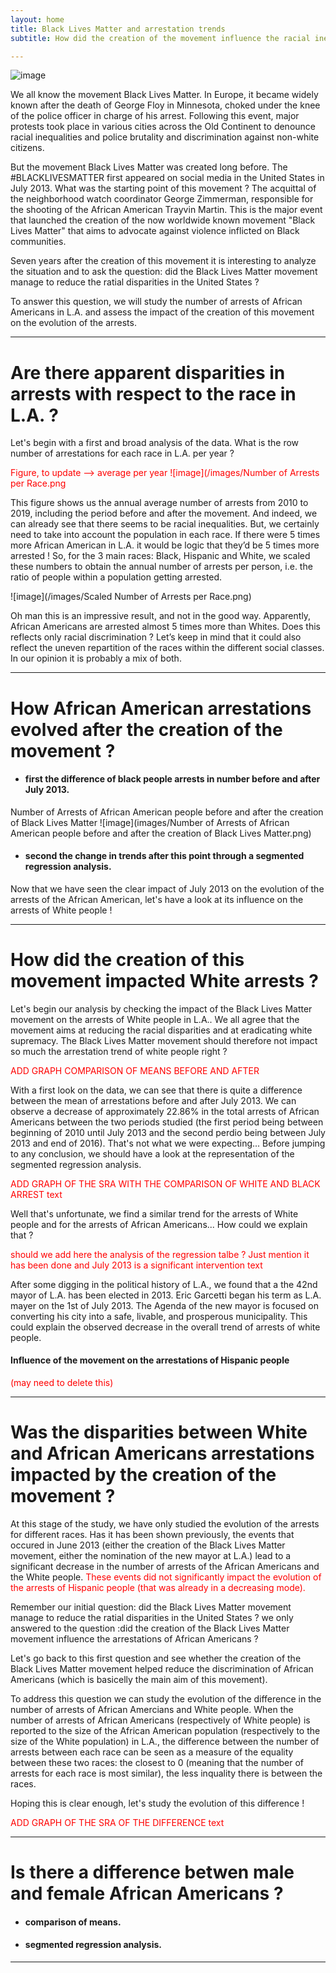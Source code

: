 ```yaml
---
layout: home
title: Black Lives Matter and arrestation trends
subtitle: How did the creation of the movement influence the racial inequalities that African Americans are facing ?

---
```

![image](/images/black-lives-matter.jpg)


We all know the movement Black Lives Matter. In Europe, it became widely known after the death of George Floy in Minnesota, choked under the knee of the police officer in charge of his arrest. Following this event, major protests took place in various cities across the Old Continent to denounce racial inequalities and police brutality and discrimination against non-white citizens. 

But the movement Black Lives Matter was created long before. The \#BLACKLIVESMATTER first appeared on social media in the United States in July 2013. What was the starting point of this movement ? The acquittal of the neighborhood watch coordinator George Zimmerman, responsible for the shooting of the African American Trayvin Martin. This is the major event that launched the creation of the now worldwide known movement "Black Lives Matter" that aims to advocate against violence inflicted on Black communities. 

Seven years after the creation of this movement it is interesting to analyze the situation and to ask the question: did the Black Lives Matter movement manage to reduce the ratial disparities in the United States ?

To answer this question, we will study the number of arrests of African Americans in L.A. and assess the impact of the creation of this movement on the evolution of the arrests. 

___

# Are there apparent disparities in arrests with respect to the race in L.A. ?

Let's begin with a first and broad analysis of the data. What is the row number of arrestations for each race in L.A. per year ?

<span style="color:red"> Figure, to update --> average per year
![image](/images/Number of Arrests per Race.png
 
This figure shows us the annual average number of arrests from 2010 to 2019, including the period before and after the movement. And indeed, we can already see that there seems to be racial inequalities. But, we certainly need to take into account the population in each race. If there were 5 times more African American in L.A. it would be logic that they’d be 5 times more arrested ! So, for the 3 main races: Black, Hispanic and White, we scaled these numbers to obtain the annual number of arrests per person, i.e. the ratio of people within a population getting arrested.

![image](/images/Scaled Number of Arrests per Race.png)
 
Oh man this is an impressive result, and not in the good way. Apparently, African Americans are arrested almost 5 times more than Whites. Does this reflects only racial discrimination ? Let’s keep in mind that it could also reflect the uneven repartition of the races within the different social classes. In our opinion it is probably a mix of both.

___

# How African American arrestations evolved after the creation of the movement ?

 - #### first the difference of black people arrests in number before and after July 2013.
 
Number of Arrests of African American people before and after the creation of Black Lives Matter
![image](images/Number of Arrests of African American people before and after the creation of Black Lives Matter.png)

 - #### second the change in trends after this point through a segmented regression analysis.
 

Now that we have seen the clear impact of July 2013 on the evolution of the arrests of the African American, let's have a look at its influence on the arrests of White people ! 

___

# How did the creation of this movement impacted White arrests ?

Let's begin our analysis by checking the impact of the Black Lives Matter movement on the arrests of White people in L.A.. We all agree that the movement aims at reducing the racial disparities and at eradicating white supremacy. The Black Lives Matter movement should therefore not impact so much the arrestation trend of white people right ?

<span style="color:red"> ADD GRAPH COMPARISON OF MEANS BEFORE AND AFTER  </span>

With a first look on the data, we can see that there is quite a difference between the mean of arrestations before and after July 2013. We can observe a decrease of approximately 22.86\% in the total arrests of African Americans between the two periods studied (the first period being between beginning of 2010 until July 2013 and the second perdio being between July 2013 and end of 2016). That's not what we were expecting... Before jumping to any conclusion, we should have a look at the representation of the segmented regression analysis.

<span style="color:red"> ADD GRAPH OF THE SRA WITH THE COMPARISON OF WHITE AND BLACK ARREST text</span>

Well that's unfortunate, we find a similar trend for the arrests of White people and for the arrests of African Americans... How could we explain that ? 

<span style="color:red">should we add here the analysis of the regression talbe ? Just mention it has been done and July 2013 is a significant intervention text</span>

After some digging in the political history of L.A., we found that a the 42nd mayor of L.A. has been elected in 2013. Eric Garcetti began his term as L.A. mayer on the 1st of July 2013. The Agenda of the new mayor is focused on converting his city into a safe, livable, and prosperous municipality. This could explain the observed decrease in the overall trend of arrests of white people.  


#### Influence of the movement on the arrestations of Hispanic people 
 
<span style="color:red"> (may need to delete this) </span>

 
 ___

# Was the disparities between White and African Americans arrestations impacted by the creation of the movement ?

At this stage of the study, we have only studied the evolution of the arrests for different races. Has it has been shown previously, the events that occured in June 2013 (either the creation of the Black Lives Matter movement, either the nomination of the new mayor at L.A.) lead to a significant decrease in the number of arrests of the African Americans and the White people. <span style="color:red"> These events did not significantly impact the evolution of the arrests of Hispanic people (that was already in a decreasing mode). </span>

Remember our initial question: did the Black Lives Matter movement manage to reduce the ratial disparities in the United States ? we only answered to the question :did the creation of the Black Lives Matter movement influence the arrestations of African Americans ? 

Let's go back to this first question and see whether the creation of the Black Lives Matter movement helped reduce the discrimination of African Americans (which is basicelly the main aim of this movement).

To address this question we can study the evolution of the difference in the number of arrests of African Amercians and White people. When the number of arrests of African Americans (respectively of White people) is reported to the size of the African American population (respectively to the size of the White population) in L.A., the difference between the number of arrests between each race can be seen as a measure of the equality between these two races: the closest to 0 (meaning that the number of arrests for each race is most similar), the less inquality there is between the races. 

Hoping this is clear enough, let's study the evolution of this difference !

<span style="color:red"> ADD GRAPH OF THE SRA OF THE DIFFERENCE text</span>


___

# Is there a difference betwen male and female African Americans ?

 - #### comparison of means.
 - #### segmented regression analysis.

___


